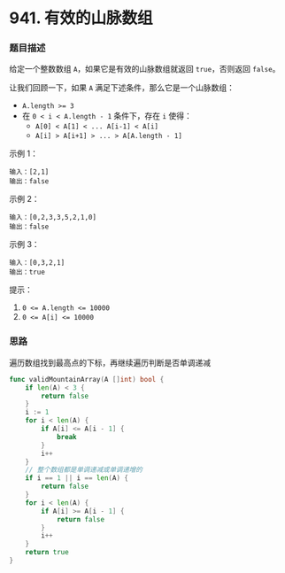 # 941. 有效的山脉数组

### 题目描述
给定一个整数数组 `A`，如果它是有效的山脉数组就返回 `true`，否则返回 `false`。

让我们回顾一下，如果 `A` 满足下述条件，那么它是一个山脉数组：

- `A.length >= 3`
- 在 `0 < i < A.length - 1` 条件下，存在 `i` 使得：
    - `A[0] < A[1] < ... A[i-1] < A[i]`
    - `A[i] > A[i+1] > ... > A[A.length - 1]`

示例 1：
```
输入：[2,1]
输出：false
```
示例 2：
```
输入：[0,2,3,3,5,2,1,0]
输出：false
```
示例 3：
```
输入：[0,3,2,1]
输出：true
```

提示：

1. `0 <= A.length <= 10000`
2. `0 <= A[i] <= 10000`


### 思路

遍历数组找到最高点的下标，再继续遍历判断是否单调递减

```go
func validMountainArray(A []int) bool {
	if len(A) < 3 {
		return false
	}
	i := 1
	for i < len(A) {
		if A[i] <= A[i - 1] {
			break
		}
		i++
	}
    // 整个数组都是单调递减或单调递增的
    if i == 1 || i == len(A) {
        return false
    }
	for i < len(A) {
		if A[i] >= A[i - 1] {
			return false
		}
		i++
	}
	return true
}
```